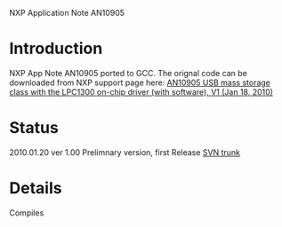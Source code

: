 NXP Application Note AN10905

# Introduction #

NXP App Note AN10905 ported to GCC. The orignal code can be downloaded from NXP support page here:
[AN10905 USB mass storage class with the LPC1300 on-chip driver (with software), V1 (Jan 18, 2010) ](http://ics.nxp.com/support/documents/microcontrollers/zip/an10905.zip)

# Status #
2010.01.20 ver 1.00 Prelimnary version, first Release [SVN trunk](http://code.google.com/p/32bitmicro/source/browse/trunk/src/nxp/lpc13xx/an10905#an10905/usbmemrom)

# Details #
Compiles
